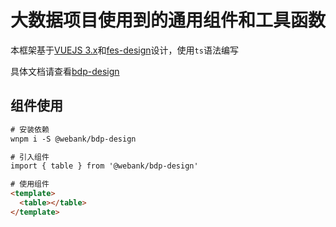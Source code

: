 # 大数据项目使用到的通用组件和工具函数

本框架基于[VUEJS 3.x](https://cn.vuejs.org/)和[fes-design](https://fes-design.mumblefe.cn/)设计，使用`ts`语法编写

具体文档请查看[bdp-design](http://10.107.105.248/bdp-design/)

## 组件使用

```html
# 安装依赖
wnpm i -S @webank/bdp-design

# 引入组件
import { table } from '@webank/bdp-design'

# 使用组件
<template>
  <table></table>
</template>
```